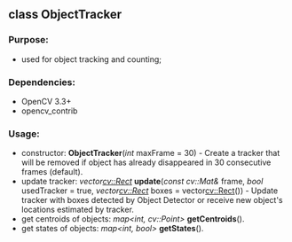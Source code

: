 ## class ObjectTracker
### Purpose:
- used for object tracking and counting;
### Dependencies:
- OpenCV 3.3+
- opencv_contrib
### Usage:
- constructor: **ObjectTracker**(*int* maxFrame = 30) - Create a tracker that will be removed if object has already disappeared 
in 30 consecutive frames (default).
- update tracker: *vector<cv::Rect>* **update**(*const cv::Mat&* frame, *bool* usedTracker = true, *vector<cv::Rect>* boxes = vector<cv::Rect>()) - Update 
tracker with boxes detected by Object Detector or receive new object's locations estimated by tracker.
- get centroids of objects: *map<int, cv::Point>* **getCentroids**().
- get states of objects: *map<int, bool>* **getStates**().
